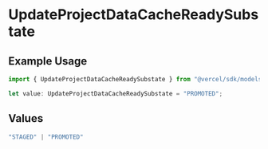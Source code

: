 # UpdateProjectDataCacheReadySubstate

## Example Usage

```typescript
import { UpdateProjectDataCacheReadySubstate } from "@vercel/sdk/models/updateprojectdatacacheop.js";

let value: UpdateProjectDataCacheReadySubstate = "PROMOTED";
```

## Values

```typescript
"STAGED" | "PROMOTED"
```